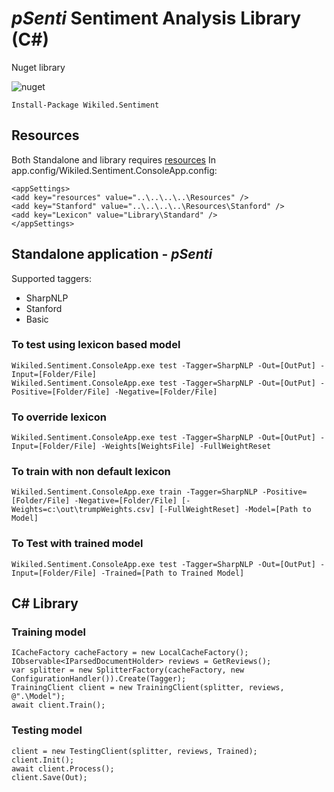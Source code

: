 # *pSenti* Sentiment Analysis Library (C#)

Nuget library

![nuget](https://img.shields.io/nuget/v/Wikiled.Sentiment.Analysis.svg)

```
Install-Package Wikiled.Sentiment
```
## Resources

Both Standalone and library requires [resources](src/Resources/)
In app.config/Wikiled.Sentiment.ConsoleApp.config:

```
<appSettings>
<add key="resources" value="..\..\..\..\Resources" />
<add key="Stanford" value="..\..\..\..\Resources\Stanford" />
<add key="Lexicon" value="Library\Standard" />
</appSettings>
```

## Standalone application - *pSenti*

Supported taggers:
- SharpNLP
- Stanford
- Basic

### To test using lexicon based model 
```
Wikiled.Sentiment.ConsoleApp.exe test -Tagger=SharpNLP -Out=[OutPut] -Input=[Folder/File]
Wikiled.Sentiment.ConsoleApp.exe test -Tagger=SharpNLP -Out=[OutPut] -Positive=[Folder/File] -Negative=[Folder/File]
```

### To override lexicon
```
Wikiled.Sentiment.ConsoleApp.exe test -Tagger=SharpNLP -Out=[OutPut] -Input=[Folder/File] -Weights[WeightsFile] -FullWeightReset
```

### To train with non default lexicon
```
Wikiled.Sentiment.ConsoleApp.exe train -Tagger=SharpNLP -Positive=[Folder/File] -Negative=[Folder/File] [-Weights=c:\out\trumpWeights.csv] [-FullWeightReset] -Model=[Path to Model]
```

### To Test with trained model
```
Wikiled.Sentiment.ConsoleApp.exe test -Tagger=SharpNLP -Out=[OutPut] -Input=[Folder/File] -Trained=[Path to Trained Model]
```

## C# Library 

### Training model

```
ICacheFactory cacheFactory = new LocalCacheFactory();
IObservable<IParsedDocumentHolder> reviews = GetReviews();
var splitter = new SplitterFactory(cacheFactory, new ConfigurationHandler()).Create(Tagger);
TrainingClient client = new TrainingClient(splitter, reviews, @".\Model");
await client.Train();
```

### Testing model

```
client = new TestingClient(splitter, reviews, Trained);
client.Init();
await client.Process();
client.Save(Out);
```
